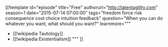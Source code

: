 [[!template id="episode"
title="Free"
authorurl="http://latentagility.com"
season=1
date="2015-07-14 07:00:00"
tags="freedom force risk consequence cost choice intuition feedback"
question="When you can do whatever you want, what should you want?"
learnmore="""
- [[!wikipedia Tautology]]
- [[!wikipedia Existentialism]]
"""
]]
